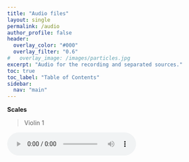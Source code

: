 ```yaml
---
title: "Audio files"
layout: single
permalink: /audio
author_profile: false
header:
  overlay_color: "#000"
  overlay_filter: "0.6"
#   overlay_image: /images/particles.jpg
excerpt: "Audio for the recording and separated sources."
toc: true
toc_label: "Table of Contents"
sidebar:
  nav: "main"
---
```



**Scales**

> Violin 1

<html>
<audio controls>
  <source src="/_audio/Violin1 Scale Violin1.wav">
</audio>
</html>